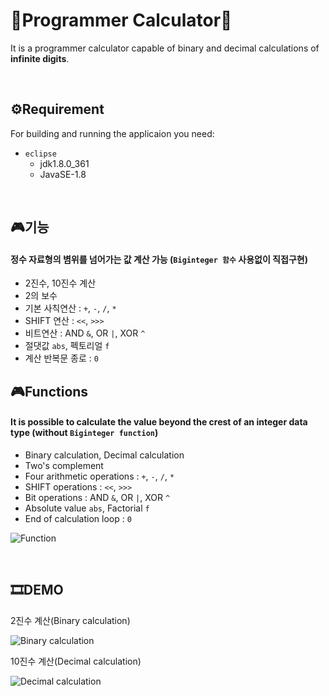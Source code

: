 # 🎲Programmer Calculator🎲
It is a programmer calculator capable of binary and decimal calculations of **infinite digits**.

<br/>

## ⚙Requirement
For building and running the applicaion you need:
* `eclipse`
  * jdk1.8.0_361
  * JavaSE-1.8

<br/>

## 🎮기능
#### 정수 자료형의 볌위를 넘어가는 값 계산 가능 (`Biginteger 함수` 사용없이 직접구현)
* 2진수, 10진수 계산
* 2의 보수
* 기본 사칙연산  : `+`, `-`, `/`, `*`
* SHIFT 연산  :  `<<`, `>>>`
* 비트연산  :  AND `&`, OR `|`, XOR `^`
* 절댓값 `abs`, 펙토리얼 `f`
* 계산 반복문 종로  :  `0`


## 🎮Functions
#### It is possible to calculate the value beyond the crest of an integer data type (without `Biginteger function`)
* Binary calculation, Decimal calculation
* Two's complement
* Four arithmetic operations  : `+`, `-`, `/`, `*`
* SHIFT operations  :  `<<`, `>>>`
* Bit operations  :  AND `&`, OR `|`, XOR `^`
* Absolute value `abs`, Factorial `f`
* End of calculation loop  :  `0`
  
![Function](https://github.com/Ga-000/Programmer_Calculator/assets/134590236/e444e803-ad5c-4a18-8fe5-4b9fd6a2330e)

<br/>

## 🎞DEMO
2진수 계산(Binary calculation)

![Binary calculation](https://github.com/Ga-000/Programmer_Calculator/assets/134590236/50cb7fe8-0c49-4243-93a2-b0c42c52e669)

10진수 계산(Decimal calculation)

![Decimal calculation](https://github.com/Ga-000/Programmer_Calculator/assets/134590236/831015c8-0cda-4df0-af58-5afe95bb9e8e)
